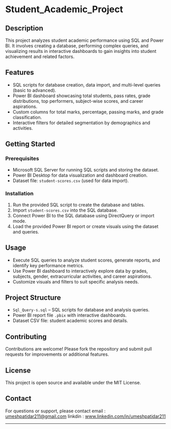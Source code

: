 # Student_Academic_Project

## Description
This project analyzes student academic performance using SQL and Power BI. It involves creating a database, performing complex queries, and visualizing results in interactive dashboards to gain insights into student achievement and related factors.

## Features
- SQL scripts for database creation, data import, and multi-level queries (basic to advanced).
- Power BI dashboard showcasing total students, pass rates, grade distributions, top performers, subject-wise scores, and career aspirations.
- Custom columns for total marks, percentage, passing marks, and grade classification.
- Interactive filters for detailed segmentation by demographics and activities.

## Getting Started

### Prerequisites
- Microsoft SQL Server for running SQL scripts and storing the dataset.
- Power BI Desktop for data visualization and dashboard creation.
- Dataset file: `student-scores.csv` (used for data import).

### Installation
1. Run the provided SQL script to create the database and tables.
2. Import `student-scores.csv` into the SQL database.
3. Connect Power BI to the SQL database using DirectQuery or import mode.
4. Load the provided Power BI report or create visuals using the dataset and queries.

## Usage
- Execute SQL queries to analyze student scores, generate reports, and identify key performance metrics.
- Use Power BI dashboard to interactively explore data by grades, subjects, gender, extracurricular activities, and career aspirations.
- Customize visuals and filters to suit specific analysis needs.

## Project Structure
- `Sql_Query-s.sql` – SQL scripts for database and analysis queries.
- Power BI report file `.pbix` with interactive dashboards.
- Dataset CSV file: student academic scores and details.

## Contributing
Contributions are welcome! Please fork the repository and submit pull requests for improvements or additional features.

## License
This project is open source and available under the MIT License.

## Contact
For questions or support, please contact
email : umeshpatidar211@gmail.com
linkdin : www.linkedin.com/in/umeshpatidar211

---


